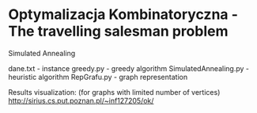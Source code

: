 # Optymalizacja Kombinatoryczna - The travelling salesman problem

Simulated Annealing

dane.txt - instance
greedy.py - greedy algorithm
SimulatedAnnealing.py - heuristic algorithm
RepGrafu.py - graph representation

Results visualization: (for graphs with limited number of vertices)
http://sirius.cs.put.poznan.pl/~inf127205/ok/
